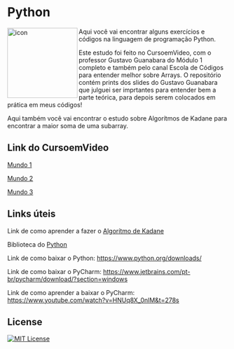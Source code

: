 # Python


<img src="https://techstack-generator.vercel.app/python-icon.svg" alt="icon" align="left" width="160" />

Aqui você vai encontrar alguns exercícios e códigos na linguagem de programação Python.

Este estudo foi feito no CursoemVideo, com o professor Gustavo Guanabara do Módulo 1 completo e também pelo canal Escola de Códigos para entender melhor sobre Arrays. O repositório contém prints dos slides do Gustavo Guanabara que julguei ser imprtantes para entender bem a parte teórica, para depois serem colocados em prática em meus códigos!

Aqui também você vai encontrar o estudo sobre Algorítmos de Kadane para encontrar a maior soma de uma subarray.

## Link do CursoemVideo

<a href= "https://www.cursoemvideo.com/curso/python-3-mundo-1/">Mundo 1</a>

<a href= "https://www.cursoemvideo.com/curso/python-3-mundo-2/">Mundo 2</a>

<a href= "https://www.cursoemvideo.com/curso/python-3-mundo-3/">Mundo 3</a>

## Links úteis

Link de como aprender a fazer o <a href= "https://www.youtube.com/watch?v=ylFB4coxLjQ">Algorítmo de Kadane</a>

Biblioteca do <a href= "https://docs.python.org/3/library/index.html">Python</a>

Link de como baixar o Python: https://www.python.org/downloads/

Link de como baixar o PyCharm: https://www.jetbrains.com/pt-br/pycharm/download/?section=windows

Link de como aprender a baixar o PyCharm: https://www.youtube.com/watch?v=HNUq8X_0nlM&t=278s

## License

[![MIT License](https://img.shields.io/badge/License-MIT-%231C003F.svg)](./LICENSE)
